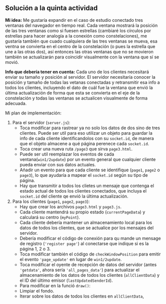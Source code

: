 ## Solución a la quinta actividad
**Mi idea:** Me gustaría expandir en el caso de estudio conectado tres ventanas del navegador en tiempo real. Cada ventana mostrará la posición de las tres ventanas como si fuesen estrellas (cambiaré los círculos por estrellas para hacer analogía a la conexión como constelaciones), me gustaría también que cuado cualquiera de las tres ventanas se mueva, esa ventna se convierta en el centro de la constelación (o pues la estrella que une a las otras dos), así entonces las otras ventanas que no se movieron también se actualizarán para coincidir visualmente con la ventana que sí se movió.

**Info que debería tener en cuenta:** Cada uno de los clientes necesitará enviar su tamaño y posición al servidor. El servidor necesitaría conocer la posición y tamaño de todas las vetanas conectadas y retransmitir esa info a todos los clientes, incluyendo el dato de cuál fue la ventana que envió la última actualización de forma que esta se convierta en el eje de la constelación y todas las ventanas se actualicen visualmente de forma adecuada.

Mi plan de implementación:
1. Para el servidor (```server.js```):
     - Toca modificar para rastrear ya no solo los datos de dos sino de tres clientes. Puede ser util para eso utilizar un objeto para guardar la info de cada cliente identificandolos con su ```socket.id```, de manera que el objeto almacene a qué página perenece cada ```socket.id```.
     - Toca crear una nueva ruta ```/page3``` que sirva ```page3.html```.
     - Puede ser util reemplazar los eventos de cada ventana(```win1/2update```) por un evento general que cualquier cliente pueda enviar con sus datos actuales.
     - Añadir un evento para que cada cliente se identifique (```page1```, ```page2``` o ```page3```), lo que ayudaría a mapear el ```socket.id``` según su tipo de página.
     - Hay que transmitir a todos los clietes un mensaje que contenga el estado actual de todos los clientes conectados, que incluya el ```socket.id``` del cliente qe envió la última actualización.
  2. Para los clientes (```page1```, ```page2```, ```page3```):
     - Hay que crear los archivos ```page3.html``` y ```page3.js```.
     - Cada cliente mantendrá su propio estado (```currentPageData```) y calculará su centro (```myPoint```).
     - Cada cliente debería mantener un almacenamiento local para los datos de todos los clientes, que se actualice por los mensajes del servidor.
     - Debería modificar el código de conexión para qu mande un mensage de registro (```'register page'```) al conectarse que indique si es la página 1, 2 o 3.
     - Toca modificar también el código de ```checkWindowPosition``` para emitir el evento ```'page_update'``` en lugar de ```win1/2update```.
     - Toca modificar el oyente de recepción de datos del servidor (antes ```'getdata'```, ahora sería ```'all_pages_data'```) para actualizar el almacenamiento de los datos de todos los clientes (```allClientData```) y el ID del último emisor (```lastUpdatedSenderId```).
     - Para modificar en la funció ```draw()```:
     - Limpiar el fondo.
     - Iterar sobre los datos de todos los clientes en ```allClientData```,
